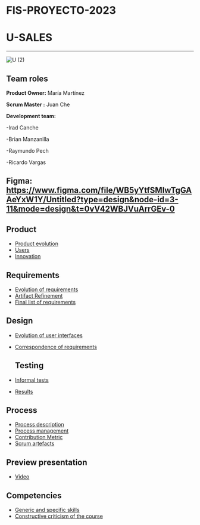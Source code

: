 # FIS-PROYECTO-2023

# U-SALES 
----------
![U (2)](https://github.com/Mafer-Mtz/FIS-PROYECTO-2023/assets/143569827/60b6112f-249c-4672-9c29-30e5b7acc78c)

## Team roles

**Product Owner:** María Martínez 


**Scrum Master :** Juan Che

**Development team:** 

-Irad Canche

-Brian Manzanilla

-Raymundo Pech

-Ricardo Vargas

## Figma: https://www.figma.com/file/WB5yYtfSMIwTgGAAeYxW1Y/Untitled?type=design&node-id=3-11&mode=design&t=0vV42WBJVuArrGEv-0


## Product
* [Product evolution](https://github.com/RichVR2321/FIS-PROYECTO-2023/blob/2ab6d6109d288a44427456e3490a21bd50a78b8f/Product%20evolution.md)
* [Users](https://github.com/RichVR2321/FIS-PROYECTO-2023/blob/2ab6d6109d288a44427456e3490a21bd50a78b8f/Users.md)
* [Innovation](https://github.com/RichVR2321/FIS-PROYECTO-2023/blob/2ab6d6109d288a44427456e3490a21bd50a78b8f/Innovation.md)
    
## Requirements
* [Evolution of requirements](https://github.com/RichVR2321/FIS-PROYECTO-2023/blob/2ab6d6109d288a44427456e3490a21bd50a78b8f/Requirement%20evolution.md)
* [Artifact Refinement](https://github.com/RichVR2321/FIS-PROYECTO-2023/blob/2ab6d6109d288a44427456e3490a21bd50a78b8f/Use%20cases.md)
* [Final list of requirements](https://github.com/RichVR2321/FIS-PROYECTO-2023/blob/2ab6d6109d288a44427456e3490a21bd50a78b8f/Final%20requirements.md)
  
## Design
* [Evolution of user interfaces](https://github.com/RichVR2321/FIS-PROYECTO-2023/blob/Tercera_Entrega/Evolution_of_the_interfaces.md)
* [Correspondence of requirements](https://github.com/RichVR2321/FIS-PROYECTO-2023/blob/2ab6d6109d288a44427456e3490a21bd50a78b8f/Requirements%20matching.md)
  
  ## Testing
* [Informal tests](https://t.maze.co/207607801)
* [Results](https://github.com/RichVR2321/FIS-PROYECTO-2023/blob/2ab6d6109d288a44427456e3490a21bd50a78b8f/Test%20Result.md)
  
## Process
* [Process description](https://github.com/RichVR2321/FIS-PROYECTO-2023/blob/2ab6d6109d288a44427456e3490a21bd50a78b8f/Process%20description.md)
* [Process management](https://github.com/RichVR2321/FIS-PROYECTO-2023/blob/2ab6d6109d288a44427456e3490a21bd50a78b8f/meeting_log.md)
* [Contribution Metric](https://github.com/RichVR2321/FIS-PROYECTO-2023/blob/Tercera_Entrega/Contribution%20Metric.md)
* [Scrum artefacts](https://github.com/RichVR2321/FIS-PROYECTO-2023/blob/Tercera_Entrega/Scrum%20artifacts.md)

## Preview presentation
 * [Video](https://www.youtube.com/watch?v=mD-rl9SxBwU)

## Competencies 
* [Generic and specific skills](https://github.com/RichVR2321/FIS-PROYECTO-2023/blob/2ab6d6109d288a44427456e3490a21bd50a78b8f/Generic%20and%20specific%20competencies.md)
* [Constructive criticism of the course](https://github.com/RichVR2321/FIS-PROYECTO-2023/blob/2ab6d6109d288a44427456e3490a21bd50a78b8f/Constructive%20Criticisim%20Of%20The%20Course.md)


